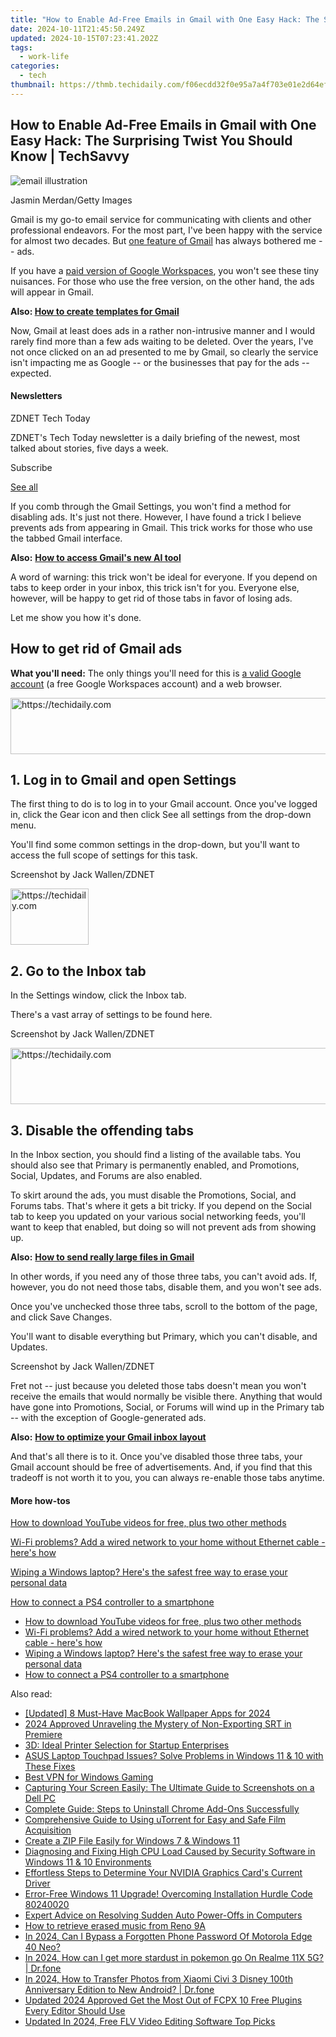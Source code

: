 ```yaml
---
title: "How to Enable Ad-Free Emails in Gmail with One Easy Hack: The Surprising Twist You Should Know | TechSavvy"
date: 2024-10-11T21:45:50.249Z
updated: 2024-10-15T07:23:41.202Z
tags:
  - work-life
categories:
  - tech
thumbnail: https://thmb.techidaily.com/f06ecdd32f0e95a7a4f703e01e2d64ef66252665cb47e60c44797d0e0a016c7b.jpg
---
```


## How to Enable Ad-Free Emails in Gmail with One Easy Hack: The Surprising Twist You Should Know | TechSavvy

![email illustration](https://www.zdnet.com/a/img/resize/b8769f8003c50b9ea731030d8c1c7f3b711f3751/2023/08/17/adb5dd32-3aed-4912-91d7-3393455dc90e/gettyimages-1368514792.jpg?auto=webp&width=1280)

Jasmin Merdan/Getty Images

Gmail is my go-to email service for communicating with clients and other professional endeavors. For the most part, I've been happy with the service for almost two decades. But [one feature of Gmail](https://www.zdnet.com/home-and-office/work-life/how-to-block-someone-on-gmail-quickly-and-easily/) has always bothered me -- ads.

If you have a [paid version of Google Workspaces](https://www.zdnet.com/article/why-my-two-person-company-bought-a-google-workspace-enterprise-plan/), you won't see these tiny nuisances. For those who use the free version, on the other hand, the ads will appear in Gmail.

**Also: [How to create templates for Gmail](https://www.zdnet.com/home-and-office/work-life/how-to-create-and-use-templates-for-gmail/)**

Now, Gmail at least does ads in a rather non-intrusive manner and I would rarely find more than a few ads waiting to be deleted. Over the years, I've not once clicked on an ad presented to me by Gmail, so clearly the service isn't impacting me as Google -- or the businesses that pay for the ads -- expected. 

#### Newsletters

ZDNET Tech Today

ZDNET's Tech Today newsletter is a daily briefing of the newest, most talked about stories, five days a week.

 Subscribe

[See all](https://www.zdnet.com/newsletters/)

If you comb through the Gmail Settings, you won't find a method for disabling ads. It's just not there. However, I have found a trick I believe prevents ads from appearing in Gmail. This trick works for those who use the tabbed Gmail interface. 

**Also:** [**How to access Gmail's new AI tool**](https://www.zdnet.com/article/gmail-will-help-you-write-your-emails-now-how-to-access-googles-new-ai-tool/)

A word of warning: this trick won't be ideal for everyone. If you depend on tabs to keep order in your inbox, this trick isn't for you. Everyone else, however, will be happy to get rid of those tabs in favor of losing ads.

Let me show you how it's done.

## How to get rid of Gmail ads

**What you'll need:** The only things you'll need for this is [a valid Google account](https://www.zdnet.com/article/google-starts-warning-users-about-potential-inactive-account-deletions/) (a free Google Workspaces account) and a web browser.

<!-- affiliate ads begin -->
<a href="https://zebaoaffiliateprogram.pxf.io/c/5597632/2137973/21526" target="_top" id="2137973">
  <img src="//a.impactradius-go.com/display-ad/21526-2137973" border="0" alt="https://techidaily.com" width="728" height="90"/>
</a>
<img height="0" width="0" src="https://zebaoaffiliateprogram.pxf.io/i/5597632/2137973/21526" style="position:absolute;visibility:hidden;" border="0" />
<!-- affiliate ads end -->

## 1\. Log in to Gmail and open Settings

The first thing to do is to log in to your Gmail account. Once you've logged in, click the Gear icon and then click See all settings from the drop-down menu.

You'll find some common settings in the drop-down, but you'll want to access the full scope of settings for this task.

Screenshot by Jack Wallen/ZDNET

<!-- affiliate ads begin -->
<a href="https://aligracehair.sjv.io/c/5597632/2135365/19272" target="_top" id="2135365">
  <img src="//a.impactradius-go.com/display-ad/19272-2135365" border="0" alt="https://techidaily.com" width="125" height="90"/>
</a>
<img height="0" width="0" src="https://aligracehair.sjv.io/i/5597632/2135365/19272" style="position:absolute;visibility:hidden;" border="0" />
<!-- affiliate ads end -->

## 2\. Go to the Inbox tab

In the Settings window, click the Inbox tab.

There's a vast array of settings to be found here.

Screenshot by Jack Wallen/ZDNET

<!-- affiliate ads begin -->
<a href="https://appsumo.8odi.net/c/5597632/2037358/7443" target="_top" id="2037358">
  <img src="//a.impactradius-go.com/display-ad/7443-2037358" border="0" alt="https://techidaily.com" width="728" height="90"/>
</a>
<img height="0" width="0" src="https://appsumo.8odi.net/i/5597632/2037358/7443" style="position:absolute;visibility:hidden;" border="0" />
<!-- affiliate ads end -->

## 3\. Disable the offending tabs

In the Inbox section, you should find a listing of the available tabs. You should also see that Primary is permanently enabled, and Promotions, Social, Updates, and Forums are also enabled. 

To skirt around the ads, you must disable the Promotions, Social, and Forums tabs. That's where it gets a bit tricky. If you depend on the Social tab to keep you updated on your various social networking feeds, you'll want to keep that enabled, but doing so will not prevent ads from showing up.

**Also:** [**How to send really large files in Gmail**](https://www.zdnet.com/home-and-office/work-life/how-to-send-large-files-up-to-10gb-in-gmail/)

In other words, if you need any of those three tabs, you can't avoid ads. If, however, you do not need those tabs, disable them, and you won't see ads.

Once you've unchecked those three tabs, scroll to the bottom of the page, and click Save Changes.

You'll want to disable everything but Primary, which you can't disable, and Updates.

Screenshot by Jack Wallen/ZDNET

Fret not -- just because you deleted those tabs doesn't mean you won't receive the emails that would normally be visible there. Anything that would have gone into Promotions, Social, or Forums will wind up in the Primary tab -- with the exception of Google-generated ads.

**Also:** [**How to optimize your Gmail inbox layout**](https://www.zdnet.com/home-and-office/work-life/how-to-change-your-gmail-inbox-layout-and-why-you-might-want-to/)

And that's all there is to it. Once you've disabled those three tabs, your Gmail account should be free of advertisements. And, if you find that this tradeoff is not worth it to you, you can always re-enable those tabs anytime.

#### More how-tos

[How to download YouTube videos for free, plus two other methods](https://www.zdnet.com/article/how-to-download-youtube-videos-for-free-plus-two-other-methods/ "How to download YouTube videos for free, plus two other methods")

[Wi-Fi problems? Add a wired network to your home without Ethernet cable - here's how](https://www.zdnet.com/article/ditch-the-wi-fi-how-to-add-a-wired-network-to-your-home-without-ethernet-cable/ "Wi-Fi problems? Add a wired network to your home without Ethernet cable - here's how")

[Wiping a Windows laptop? Here's the safest free way to erase your personal data](https://www.zdnet.com/article/wiping-a-windows-laptop-heres-the-safest-free-way-to-erase-your-personal-data/ "Wiping a Windows laptop? Here's the safest free way to erase your personal data")

[How to connect a PS4 controller to a smartphone](https://www.zdnet.com/article/how-to-connect-a-ps4-controller-to-a-smartphone/ "How to connect a PS4 controller to a smartphone")

* [How to download YouTube videos for free, plus two other methods](https://www.zdnet.com/article/how-to-download-youtube-videos-for-free-plus-two-other-methods/ "How to download YouTube videos for free, plus two other methods")
* [Wi-Fi problems? Add a wired network to your home without Ethernet cable - here's how](https://www.zdnet.com/article/ditch-the-wi-fi-how-to-add-a-wired-network-to-your-home-without-ethernet-cable/ "Wi-Fi problems? Add a wired network to your home without Ethernet cable - here's how")
* [Wiping a Windows laptop? Here's the safest free way to erase your personal data](https://www.zdnet.com/article/wiping-a-windows-laptop-heres-the-safest-free-way-to-erase-your-personal-data/ "Wiping a Windows laptop? Here's the safest free way to erase your personal data")
* [How to connect a PS4 controller to a smartphone](https://www.zdnet.com/article/how-to-connect-a-ps4-controller-to-a-smartphone/ "How to connect a PS4 controller to a smartphone")

<ins class="adsbygoogle"
     style="display:block"
     data-ad-format="autorelaxed"
     data-ad-client="ca-pub-7571918770474297"
     data-ad-slot="1223367746"></ins>

<ins class="adsbygoogle"
     style="display:block"
     data-ad-client="ca-pub-7571918770474297"
     data-ad-slot="8358498916"
     data-ad-format="auto"
     data-full-width-responsive="true"></ins>

<span class="atpl-alsoreadstyle">Also read:</span>
<div><ul>
<li><a href="https://article-posts.techidaily.com/updated-8-must-have-macbook-wallpaper-apps-for-2024/"><u>[Updated] 8 Must-Have MacBook Wallpaper Apps for 2024</u></a></li>
<li><a href="https://some-approaches.techidaily.com/2024-approved-unraveling-the-mystery-of-non-exporting-srt-in-premiere/"><u>2024 Approved Unraveling the Mystery of Non-Exporting SRT in Premiere</u></a></li>
<li><a href="https://hardware-tips.techidaily.com/3d-ideal-printer-selection-for-startup-enterprises/"><u>3D: Ideal Printer Selection for Startup Enterprises</u></a></li>
<li><a href="https://tech-savvy.techidaily.com/asus-laptop-touchpad-issues-solve-problems-in-windows-11-and-10-with-these-fixes/"><u>ASUS Laptop Touchpad Issues? Solve Problems in Windows 11 & 10 with These Fixes</u></a></li>
<li><a href="https://tech-savvy.techidaily.com/best-vpn-for-windows-gaming/"><u>Best VPN for Windows Gaming</u></a></li>
<li><a href="https://tech-savvy.techidaily.com/capturing-your-screen-easily-the-ultimate-guide-to-screenshots-on-a-dell-pc/"><u>Capturing Your Screen Easily: The Ultimate Guide to Screenshots on a Dell PC</u></a></li>
<li><a href="https://tech-savvy.techidaily.com/complete-guide-steps-to-uninstall-chrome-add-ons-successfully/"><u>Complete Guide: Steps to Uninstall Chrome Add-Ons Successfully</u></a></li>
<li><a href="https://tech-savvy.techidaily.com/comprehensive-guide-to-using-utorrent-for-easy-and-safe-film-acquisition/"><u>Comprehensive Guide to Using uTorrent for Easy and Safe Film Acquisition</u></a></li>
<li><a href="https://tech-savvy.techidaily.com/create-a-zip-file-easily-for-windows-7-and-windows-11/"><u>Create a ZIP File Easily for Windows 7 & Windows 11</u></a></li>
<li><a href="https://tech-savvy.techidaily.com/diagnosing-and-fixing-high-cpu-load-caused-by-security-software-in-windows-11-and-10-environments/"><u>Diagnosing and Fixing High CPU Load Caused by Security Software in Windows 11 & 10 Environments</u></a></li>
<li><a href="https://tech-savvy.techidaily.com/effortless-steps-to-determine-your-nvidia-graphics-cards-current-driver/"><u>Effortless Steps to Determine Your NVIDIA Graphics Card's Current Driver</u></a></li>
<li><a href="https://tech-savvy.techidaily.com/error-free-windows-11-upgrade-overcoming-installation-hurdle-code-80240020/"><u>Error-Free Windows 11 Upgrade! Overcoming Installation Hurdle Code 80240020</u></a></li>
<li><a href="https://win-howtos.techidaily.com/expert-advice-on-resolving-sudden-auto-power-offs-in-computers/"><u>Expert Advice on Resolving Sudden Auto Power-Offs in Computers</u></a></li>
<li><a href="https://blog-min.techidaily.com/how-to-retrieve-erased-music-from-reno-9a-by-fonelab-android-recover-music/"><u>How to retrieve erased music from Reno 9A</u></a></li>
<li><a href="https://easy-unlock-android.techidaily.com/in-2024-can-i-bypass-a-forgotten-phone-password-of-motorola-edge-40-neo-by-drfone-android/"><u>In 2024, Can I Bypass a Forgotten Phone Password Of Motorola Edge 40 Neo?</u></a></li>
<li><a href="https://pokemon-go-android.techidaily.com/in-2024-how-can-i-get-more-stardust-in-pokemon-go-on-realme-11x-5g-drfone-by-drfone-virtual-android/"><u>In 2024, How can I get more stardust in pokemon go On Realme 11X 5G? | Dr.fone</u></a></li>
<li><a href="https://android-transfer.techidaily.com/in-2024-how-to-transfer-photos-from-xiaomi-civi-3-disney-100th-anniversary-edition-to-new-android-drfone-by-drfone-transfer-from-android-transfer-from-android/"><u>In 2024, How to Transfer Photos from Xiaomi Civi 3 Disney 100th Anniversary Edition to New Android? | Dr.fone</u></a></li>
<li><a href="https://video-creation-software.techidaily.com/updated-2024-approved-get-the-most-out-of-fcpx-10-free-plugins-every-editor-should-use/"><u>Updated 2024 Approved Get the Most Out of FCPX 10 Free Plugins Every Editor Should Use</u></a></li>
<li><a href="https://smart-video-creator.techidaily.com/updated-in-2024-free-flv-video-editing-software-top-picks/"><u>Updated In 2024, Free FLV Video Editing Software Top Picks</u></a></li>
</ul></div>


